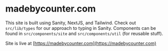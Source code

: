# madebycounter.com

This site is built using Sanity, NextJS, and Tailwind. Check out `src/lib/types` for our approach to typing in Sanity. Components can be found in `src/components/site` and `src/components/util` (for reusable stuff).

Site is live at [https://madebycounter.com](https://madebycounter.com)
